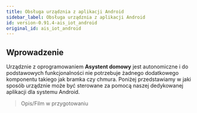 ```yaml
---
title: Obsługa urządznia z aplikacji Android
sidebar_label: Obsługa urządznia z aplikacji Android
id: version-0.91.4-ais_iot_android
original_id: ais_iot_android
---
```


## Wprowadzenie

Urządznie z oprogramowaniem **Asystent domowy** jest autonomiczne i do podstawowych funkcjonalności nie potrzebuje żadnego dodatkowego komponentu takiego jak bramka czy chmura. Poniżej przedstawiamy w jaki sposób urządznie może być sterowane za pomocą naszej dedykowanej aplikacji dla systemu Android.

> Opis/Film w przygotowaniu
